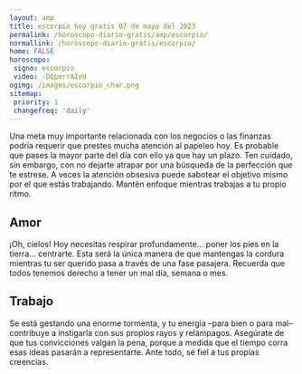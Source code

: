 ```yaml
---
layout: amp
title: escorpio hoy gratis 07 de mayo del 2023 
permalink: /horoscopo-diario-gratis/amp/escorpio/
normallink: /horoscopo-diario-gratis/escorpio/
home: FALSE
horoscopo:
 signo: escorpio
 video: -DQpmrrAIeU
ogimg: /images/escorpio_char.png
sitemap:
 priority: 1
 changefreq: 'daily'
---
```



Una meta muy importante relacionada con los negocios o las finanzas podría requerir que prestes mucha atención al papeleo hoy. Es probable que pases la mayor parte del día con ello ya que hay un plazo. Ten cuidado, sin embargo, con no dejarte atrapar por una búsqueda de la perfección que te estrese. A veces la atención obsesiva puede sabotear el objetivo mismo por el que estás trabajando. Mantén enfoque mientras trabajas a tu propio ritmo.

## Amor

¡Oh, cielos! Hoy necesitas respirar profundamente... poner los pies en la tierra... centrarte. Esta será la única manera de que mantengas la cordura mientras tu ser querido pasa a través de una fase pasajera. Recuerda que todos tenemos derecho a tener un mal día, semana o mes.

## Trabajo

Se está gestando una enorme tormenta, y tu energía –para bien o para mal– contribuye a instigarla con sus propios rayos y relámpagos. Asegúrate de que tus convicciones valgan la pena, porque a medida que el tiempo corra esas ideas pasarán a representarte. Ante todo, sé fiel a tus propias creencias.